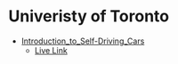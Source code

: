 # Univeristy of Toronto
- [Introduction_to_Self-Driving_Cars](https://www.coursera.org/learn/intro-self-driving-cars)
  - [Live Link](https://coursera.org/share/f067f2a02c3fcb74cd4c809c2f0cc357)  
